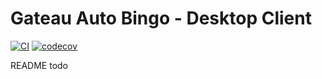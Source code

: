 # Gateau Auto Bingo - Desktop Client

[![CI](https://github.com/k2bd/gateau-desktop/actions/workflows/ci.yml/badge.svg)](https://github.com/k2bd/gateau-desktop/actions/workflows/ci.yml)
[![codecov](https://codecov.io/gh/k2bd/gateau-desktop/branch/main/graph/badge.svg?token=ROPL2MQDR3)](https://codecov.io/gh/k2bd/gateau-desktop)

README todo
